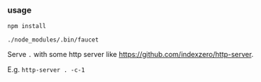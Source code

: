 ### usage

    npm install

    ./node_modules/.bin/faucet

Serve `.` with some http server like https://github.com/indexzero/http-server.

E.g. `http-server . -c-1`
